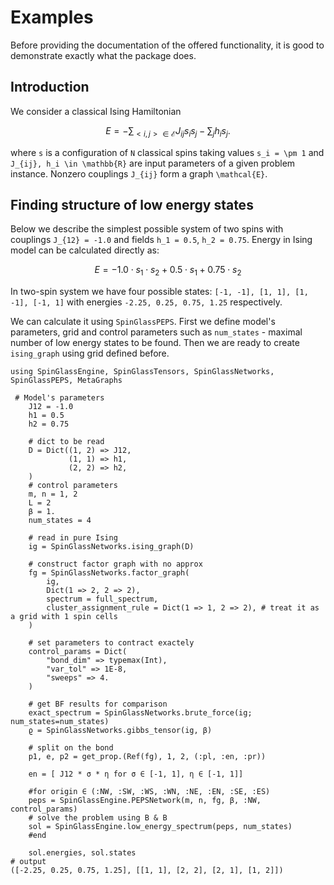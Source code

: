 # Examples
Before providing the documentation of the offered functionality, it is good to demonstrate exactly what the package does.

## Introduction
We consider a classical Ising Hamiltonian
```math
E = -\sum_{<i,j> \in \mathcal{E}} J_{ij} s_i s_j - \sum_j h_i s_j.
```
where ``s`` is a configuration of ``N`` classical spins taking values ``s_i = \pm 1``
and ``J_{ij}, h_i \in \mathbb{R}`` are input parameters of a given problem instance. 
Nonzero couplings ``J_{ij}`` form a graph ``\mathcal{E}``. 


## Finding structure of low energy states
Below we describe the simplest possible system of two spins with couplings ``J_{12} = -1.0`` and fields ``h_1 = 0.5``, ``h_2 = 0.75``. Energy in Ising model can be calculated directly as:
```math
E = -1.0 \cdot s_1 \cdot s_2 + 0.5 \cdot s_1 + 0.75 \cdot s_2
```
In two-spin system we have four possible states: ``[-1, -1], [1, 1], [1, -1], [-1, 1]`` with energies ``-2.25, 0.25, 0.75, 1.25`` respectively.

We can calculate it using `SpinGlassPEPS`. First we define model's parameters, grid and control parameters such as `num_states` - maximal number of low energy states to be found. Then we are ready to create `ising_graph` using grid defined before. 


```jldoctest
using SpinGlassEngine, SpinGlassTensors, SpinGlassNetworks, SpinGlassPEPS, MetaGraphs

 # Model's parameters
    J12 = -1.0
    h1 = 0.5
    h2 = 0.75

    # dict to be read
    D = Dict((1, 2) => J12,
             (1, 1) => h1,
             (2, 2) => h2,
    )
    # control parameters
    m, n = 1, 2
    L = 2
    β = 1.
    num_states = 4

    # read in pure Ising
    ig = SpinGlassNetworks.ising_graph(D)

    # construct factor graph with no approx
    fg = SpinGlassNetworks.factor_graph(
        ig,
        Dict(1 => 2, 2 => 2),
        spectrum = full_spectrum,
        cluster_assignment_rule = Dict(1 => 1, 2 => 2), # treat it as a grid with 1 spin cells
    )

    # set parameters to contract exactely
    control_params = Dict(
        "bond_dim" => typemax(Int),
        "var_tol" => 1E-8,
        "sweeps" => 4.
    )

    # get BF results for comparison
    exact_spectrum = SpinGlassNetworks.brute_force(ig; num_states=num_states)
    ϱ = SpinGlassNetworks.gibbs_tensor(ig, β)

    # split on the bond
    p1, e, p2 = get_prop.(Ref(fg), 1, 2, (:pl, :en, :pr))
    
    en = [ J12 * σ * η for σ ∈ [-1, 1], η ∈ [-1, 1]]

    #for origin ∈ (:NW, :SW, :WS, :WN, :NE, :EN, :SE, :ES)
    peps = SpinGlassEngine.PEPSNetwork(m, n, fg, β, :NW, control_params)
    # solve the problem using B & B
    sol = SpinGlassEngine.low_energy_spectrum(peps, num_states)
    #end

    sol.energies, sol.states
# output
([-2.25, 0.25, 0.75, 1.25], [[1, 1], [2, 2], [2, 1], [1, 2]])
```
